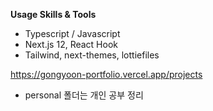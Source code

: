 **Usage Skills & Tools**

- Typescript / Javascript
- Next.js 12, React Hook
- Tailwind, next-themes, lottiefiles

https://gongyoon-portfolio.vercel.app/projects

- personal 폴더는 개인 공부 정리
